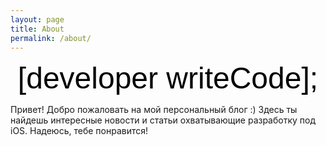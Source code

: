 ```yaml
---
layout: page
title: About
permalink: /about/
---
```


<center><font size="25" color="black" face="Arial">[developer writeCode];</font></center>

<p>Привет! Добро пожаловать на мой персональный блог :) Здесь ты найдешь интересные новости и статьи охватывающие разработку под iOS. Надеюсь, тебе понравится!</p>
